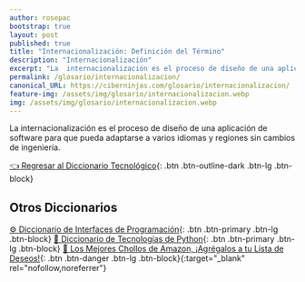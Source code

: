 ```yaml
---
author: rosepac
bootstrap: true
layout: post
published: true
title: "Internacionalización: Definición del Término"
description: "Internacionalización"
excerpt: "La  internacionalización es el proceso de diseño de una aplicación de software para que pueda adaptarse a varios idiomas y regiones sin cambios de ingeniería."
permalink: /glosario/internacionalizacion/
canonical_URL: https://ciberninjas.com/glosario/internacionalizacion/
feature-img: /assets/img/glosario/internacionalizacion.webp
img: /assets/img/glosario/internacionalizacion.webp
---
```


La  internacionalización es el proceso de diseño de una aplicación de software para que pueda adaptarse a varios idiomas y regiones sin cambios de ingeniería.

[👈 Regresar al Diccionario Tecnológico](/glosario/){: .btn .btn-outline-dark .btn-lg .btn-block}

## Otros Diccionarios

[⚙ Diccionario de Interfaces de Programación](/glosario/completo-interfaces-programacion/){: .btn .btn-primary .btn-lg .btn-block}
[🐍 Diccionario de Tecnologías de Python](/glosario/completo-tecnologias-python/){: .btn .btn-primary .btn-lg .btn-block}
[🛒 Los Mejores Chollos de Amazon, ¡Agrégalos a tu Lista de Deseos!](/amazon/ "Los Mejores Chollos de Amazon, Ofertas Flash, Black Monday y Amazon Prime Day"){: .btn .btn-danger .btn-lg .btn-block}{:target="_blank" rel="nofollow,noreferrer"}